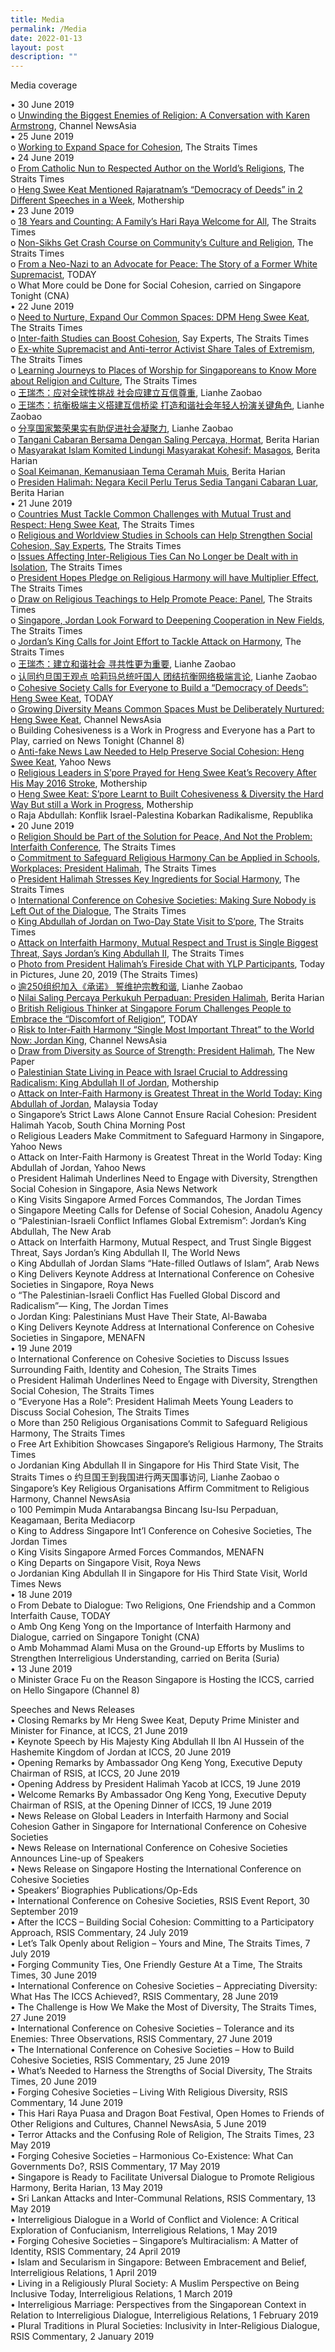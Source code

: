 ```yaml
---
title: Media
permalink: /Media
date: 2022-01-13
layout: post
description: ""
---
```

Media coverage

•	30 June 2019  
o	[Unwinding the Biggest Enemies of Religion: A Conversation with Karen Armstrong](www.channelnewsasia.com/news/singapore/religion-karen-armstrong-unwinding-biggest-enemies-11665658), Channel NewsAsia  
•	25 June 2019  
o	[Working to Expand Space for Cohesion](www.straitstimes.com/opinion/st-editorial/working-to-expand-space-for-cohesion?xtor=CS3-17&utm_source=STSmartphone&utm_medium=share&utm_term=2019-06-26+08%3A21%3A30), The Straits Times  
•	24 June 2019                                                                                     
o	[From Catholic Nun to Respected Author on the World’s Religions](www.straitstimes.com/singapore/from-catholic-nun-to-respected-author-on-the-worlds-religions), The Straits Times  
o	[Heng Swee Keat Mentioned Rajaratnam’s “Democracy of Deeds” in 2 Different Speeches in a Week](https://mothership.sg/2019/06/heng-swee-keat-democracy-of-deeds/), Mothership                                                                               
•	23 June 2019  
o	[18 Years and Counting: A Family’s Hari Raya Welcome for All](https://www.straitstimes.com/singapore/18-years-and-counting-a-familys-hari-raya-welcome-for-all), The Straits Times  
o	[Non-Sikhs Get Crash Course on Community’s Culture and Religion](www.straitstimes.com/singapore/non-sikhs-get-crash-course-on-communitys-culture-and-religion), The Straits Times   
o	[From a Neo-Nazi to an Advocate for Peace: The Story of a Former White Supremacist](www.todayonline.com/singapore/neo-nazi-advocate-peace-story-former-white-supremacist), TODAY   
o	What More could be Done for Social Cohesion, carried on Singapore Tonight (CNA)   
•	22 June 2019   
o	[Need to Nurture, Expand Our Common Spaces: DPM Heng Swee Keat](www.straitstimes.com/singapore/need-to-nurture-expand-our-common-spaces-dpm-heng), The Straits Times   
o	[Inter-faith Studies can Boost Cohesion](https://www.straitstimes.com/politics/inter-faith-studies-can-boost-cohesion-say-experts), Say Experts, The Straits Times   
o	[Ex-white Supremacist and Anti-terror Activist Share Tales of Extremism](https://www.straitstimes.com/singapore/ex-white-supremacist-and-anti-terror-activist-share-tales-of-extremism), The Straits Times  
o	[Learning Journeys to Places of Worship for Singaporeans to Know More about Religion and Culture](https://www.straitstimes.com/singapore/learning-journeys-to-places-of-worship-for-singaporeans-to-know-more-about-religion-and), The Straits Times   
o	[王瑞杰：应对全球性挑战 社会应建立互信尊重](https://www.zaobao.com.sg/znews/singapore/story20190622-966381), Lianhe Zaobao   
o	[王瑞杰：抗衡极端主义搭建互信桥梁 打造和谐社会年轻人扮演关键角色](https://www.zaobao.com.sg/news/singapore/story20190622-966391), Lianhe Zaobao   
o	[分享国家繁荣果实有助促进社会凝聚力](https://www.zaobao.com.sg/news/singapore/story20190622-966393), Lianhe Zaobao   
o	[Tangani Cabaran Bersama Dengan Saling Percaya, Hormat](https://www.beritaharian.sg/setempat/tangani-cabaran-bersama-dengan-saling-percaya-hormat), Berita Harian   
o	[Masyarakat Islam Komited Lindungi Masyarakat Kohesif: Masagos](https://www.beritaharian.sg/setempat/masyarakat-islam-komited-lindungi-masyarakat-kohesif-masagos), Berita Harian   
o	[Soal Keimanan, Kemanusiaan Tema Ceramah Muis](https://www.beritaharian.sg/setempat/soal-keimanan-kemanusiaan-tema-ceramah-muis), Berita Harian  
o	[Presiden Halimah: Negara Kecil Perlu Terus Sedia Tangani Cabaran Luar](https://www.beritaharian.sg/setempat/presiden-halimah-negara-kecil-perlu-terus-sedia-tangani-cabaran-luar), Berita Harian   
•	21 June 2019   
o	[Countries Must Tackle Common Challenges with Mutual Trust and Respect: Heng Swee Keat](https://www.straitstimes.com/politics/countries-must-tackle-common-challenges-with-mutual-trust-and-respect-heng-swee-keat), The Straits Times   
o	[Religious and Worldview Studies in Schools can Help Strengthen Social Cohesion, Say Experts](https://www.straitstimes.com/politics/religious-and-worldview-studies-in-schools-can-help-strengthen-social-cohesion-say-experts), The Straits Times   
o	[Issues Affecting Inter-Religious Ties Can No Longer be Dealt with in Isolation](https://www.straitstimes.com/politics/issues-affecting-inter-religious-ties-can-no-longer-be-dealt-with-in-isolation), The Straits Times   
o	[President Hopes Pledge on Religious Harmony will have Multiplier Effect](https://www.straitstimes.com/singapore/president-hopes-pledge-on-religious-harmony-will-have-multiplier-effect), The Straits Times   
o	[Draw on Religious Teachings to Help Promote Peace: Panel](https://www.straitstimes.com/singapore/draw-on-religious-teachings-to-help-promote-peace-panel), The Straits Times   
o	[Singapore, Jordan Look Forward to Deepening Cooperation in New Fields](https://www.straitstimes.com/singapore/singapore-jordan-look-forward-to-deepening-cooperation-in-new-fields), The Straits Times   
o	[Jordan’s King Calls for Joint Effort to Tackle Attack on Harmony](https://www.straitstimes.com/politics/jordans-king-calls-for-joint-effort-to-tackle-attack-on-harmony), The Straits Times   
o	[王瑞杰：建立和谐社会 寻共性更为重要](https://www.zaobao.com.sg/realtime/singapore/story20190621-966343), Lianhe Zaobao   
o	[认同约旦国王观点 哈莉玛总统吁国人 团结抗衡网络极端言论](https://www.zaobao.com.sg/news/singapore/story20190621-966112), Lianhe Zaobao   
o	[Cohesive Society Calls for Everyone to Build a “Democracy of Deeds”: Heng Swee Keat](https://www.todayonline.com/singapore/cohesive-society-calls-everyone-build-democracy-deeds-heng-swee-keat), TODAY   
o	[Growing Diversity Means Common Spaces Must be Deliberately Nurtured: Heng Swee Keat](https://www.channelnewsasia.com/singapore/religious-racial-diversity-common-spaces-nurtured-heng-swee-keat-875501), Channel NewsAsia   
o	Building Cohesiveness is a Work in Progress and Everyone has a Part to Play, carried on News Tonight (Channel 8)   
o	[Anti-fake News Law Needed to Help Preserve Social Cohesion: Heng Swee Keat](https://sg.news.yahoo.com/antifake-news-laws-needed-to-help-preserve-social-cohesion-heng-swee-keat-081357862.html), Yahoo News   
o	[Religious Leaders in S’pore Prayed for Heng Swee Keat’s Recovery After His May 2016 Stroke](https://mothership.sg/2019/06/heng-swee-keat-iccs-dialogue-religious-leaders-prayed-stroke-recovery/), Mothership   
o	[Heng Swee Keat: S’pore Learnt to Built Cohesiveness & Diversity the Hard Way But still a Work in Progress](https://mothership.sg/2019/06/heng-swee-keat-spore-learnt-to-built-cohesiveness-diversity-the-hard-way-but-still-a-work-in-progress/), Mothership   
o	Raja Abdullah: Konflik Israel-Palestina Kobarkan Radikalisme, Republika   
•	20 June 2019   
o	[Religion Should be Part of the Solution for Peace, And Not the Problem: Interfaith Conference](https://www.straitstimes.com/singapore/religion-should-be-part-of-the-solution-for-peace-and-not-the-problem-interfaith), The Straits Times   
o	[Commitment to Safeguard Religious Harmony Can be Applied in Schools, Workplaces: President Halimah](https://www.straitstimes.com/singapore/commitment-to-safeguard-religious-harmony-is-important-president-halimah-yacob), The Straits Times   
o	[President Halimah Stresses Key Ingredients for Social Harmony](https://www.straitstimes.com/singapore/president-halimah-stresses-key-ingredients-for-social-harmony), The Straits Times   
o	[International Conference on Cohesive Societies: Making Sure Nobody is Left Out of the Dialogue](https://www.straitstimes.com/singapore/making-sure-nobody-is-left-out-of-the-dialogue), The Straits Times   
o	[King Abdullah of Jordan on Two-Day State Visit to S’pore](https://www.straitstimes.com/singapore/king-abdullah-of-jordan-on-two-day-state-visit-to-spore), The Straits Times   
o	[Attack on Interfaith Harmony, Mutual Respect and Trust is Single Biggest Threat, Says Jordan’s King Abdullah II](https://www.straitstimes.com/politics/attack-on-interfaith-harmony-mutual-respect-and-trust-single-biggest-threat-says-jordans), The Straits Times   
o	[Photo from President Halimah’s Fireside Chat with YLP Participants](https://www.straitstimes.com/multimedia/photos/today-in-pictures-june-20-2019), Today in Pictures, June 20, 2019 (The Straits Times)   
o	[逾250组织加入《承诺》 誓维护宗教和谐](https://www.zaobao.com.sg/news/singapore/story20190620-965866), Lianhe Zaobao   
o	[Nilai Saling Percaya Perkukuh Perpaduan: Presiden Halimah](https://www.beritaharian.sg/setempat/nilai-saling-percaya-perkukuh-perpaduan-presiden-halimah), Berita Harian   
o	[British Religious Thinker at Singapore Forum Challenges People to Embrace the “Discomfort of Religion”](https://www.todayonline.com/singapore/british-religious-thinker-singapore-forum-challenges-people-embrace-discomfort-of-religion), TODAY   
o	[Risk to Inter-Faith Harmony “Single Most Important Threat” to the World Now: Jordan King](https://www.channelnewsasia.com/singapore/jordan-king-abdullah-singapore-keynote-religion-conference-875226), Channel NewsAsia   
o	[Draw from Diversity as Source of Strength: President Halimah](https://tnp.straitstimes.com/news/singapore/draw-diversity-source-strength-president-halimah), The New Paper   
o	[Palestinian State Living in Peace with Israel Crucial to Addressing Radicalism: King Abdullah II of Jordan](https://mothership.sg/2019/06/palestine-state-israel-peace-crucial-jordan-king-abdullah-ii/), Mothership   
o	[Attack on Inter-Faith Harmony is Greatest Threat in the World Today: King Abdullah of Jordan](https://www.malaysia-today.net/2019/06/20/attack-on-inter-faith-harmony-is-greatest-threat-in-the-world-today-king-abdullah-of-jordan/), Malaysia Today   
o	Singapore’s Strict Laws Alone Cannot Ensure Racial Cohesion: President Halimah Yacob, South China Morning Post   
o	Religious Leaders Make Commitment to Safeguard Harmony in Singapore, Yahoo News   
o	Attack on Inter-Faith Harmony is Greatest Threat in the World Today: King Abdullah of Jordan, Yahoo News   
o	President Halimah Underlines Need to Engage with Diversity, Strengthen Social Cohesion in Singapore, Asia News Network   
o	King Visits Singapore Armed Forces Commandos, The Jordan Times   
o	Singapore Meeting Calls for Defense of Social Cohesion, Anadolu Agency   
o	“Palestinian-Israeli Conflict Inflames Global Extremism”: Jordan’s King Abdullah, The New Arab   
o	Attack on Interfaith Harmony, Mutual Respect, and Trust Single Biggest Threat, Says Jordan’s King Abdullah II, The World News   
o	King Abdullah of Jordan Slams “Hate-filled Outlaws of Islam”, Arab News   
o	King Delivers Keynote Address at International Conference on Cohesive Societies in Singapore, Roya News   
o	“The Palestinian-Israeli Conflict Has Fuelled Global Discord and Radicalism”— King, The Jordan Times   
o	Jordan King: Palestinians Must Have Their State, Al-Bawaba   
o	King Delivers Keynote Address at International Conference on Cohesive Societies in Singapore, MENAFN   
•	19 June 2019   
o	International Conference on Cohesive Societies to Discuss Issues Surrounding Faith, Identity and Cohesion, The Straits Times   
o	President Halimah Underlines Need to Engage with Diversity, Strengthen Social Cohesion, The Straits Times   
o	“Everyone Has a Role”: President Halimah Meets Young Leaders to Discuss Social Cohesion, The Straits Times   
o	More than 250 Religious Organisations Commit to Safeguard Religious Harmony, The Straits Times   
o	Free Art Exhibition Showcases Singapore’s Religious Harmony, The Straits Times   
o	Jordanian King Abdullah II in Singapore for His Third State Visit, The Straits Times
o	约旦国王到我国进行两天国事访问, Lianhe Zaobao
o	Singapore’s Key Religious Organisations Affirm Commitment to Religious Harmony, Channel NewsAsia   
o	100 Pemimpin Muda Antarabangsa Bincang Isu-Isu Perpaduan, Keagamaan, Berita Mediacorp   
o	King to Address Singapore Int’l Conference on Cohesive Societies, The Jordan Times   
o	King Visits Singapore Armed Forces Commandos, MENAFN   
o	King Departs on Singapore Visit, Roya News   
o	Jordanian King Abdullah II in Singapore for His Third State Visit, World Times News   
•	18 June 2019   
o	From Debate to Dialogue: Two Religions, One Friendship and a Common Interfaith Cause, TODAY   
o	Amb Ong Keng Yong on the Importance of Interfaith Harmony and Dialogue, carried on Singapore Tonight (CNA)   
o	Amb Mohammad Alami Musa on the Ground-up Efforts by Muslims to Strengthen Interreligious Understanding, carried on Berita (Suria)   
•	13 June 2019   
o	Minister Grace Fu on the Reason Singapore is Hosting the ICCS, carried on Hello Singapore (Channel 8)

Speeches and News Releases   
•	Closing Remarks by Mr Heng Swee Keat, Deputy Prime Minister and Minister for Finance, at ICCS, 21 June 2019   
•	Keynote Speech by His Majesty King Abdullah II Ibn Al Hussein of the Hashemite Kingdom of Jordan at ICCS, 20 June 2019   
•	Opening Remarks by Ambassador Ong Keng Yong, Executive Deputy Chairman of RSIS, at ICCS, 20 June 2019   
•	Opening Address by President Halimah Yacob at ICCS, 19 June 2019   
•	Welcome Remarks By Ambassador Ong Keng Yong, Executive Deputy Chairman of RSIS, at the Opening Dinner of ICCS, 19 June 2019   
•	News Release on Global Leaders in Interfaith Harmony and Social Cohesion Gather in Singapore for International Conference on Cohesive Societies   
•	News Release on International Conference on Cohesive Societies Announces Line-up of Speakers   
•	News Release on Singapore Hosting the International Conference on Cohesive Societies   
•	Speakers’ Biographies
Publications/Op-Eds   
•	International Conference on Cohesive Societies, RSIS Event Report, 30 September 2019   
•	After the ICCS – Building Social Cohesion: Committing to a Participatory Approach, RSIS Commentary, 24 July 2019   
•	Let’s Talk Openly about Religion – Yours and Mine, The Straits Times, 7 July 2019   
•	Forging Community Ties, One Friendly Gesture At a Time, The Straits Times, 30 June 2019   
•	International Conference on Cohesive Societies – Appreciating Diversity: What Has The ICCS Achieved?, RSIS Commentary, 28 June 2019   
•	The Challenge is How We Make the Most of Diversity, The Straits Times, 27 June 2019   
•	International Conference on Cohesive Societies – Tolerance and its Enemies: Three Observations, RSIS Commentary, 27 June 2019   
•	The International Conference on Cohesive Societies – How to Build Cohesive Societies, RSIS Commentary, 25 June 2019   
•	What’s Needed to Harness the Strengths of Social Diversity, The Straits Times, 20 June 2019   
•	Forging Cohesive Societies – Living With Religious Diversity, RSIS Commentary, 14 June 2019   
•	This Hari Raya Puasa and Dragon Boat Festival, Open Homes to Friends of Other Religions and Cultures, Channel NewsAsia, 5 June 2019   
•	Terror Attacks and the Confusing Role of Religion, The Straits Times, 23 May 2019   
•	Forging Cohesive Societies – Harmonious Co-Existence: What Can Governments Do?, RSIS Commentary, 17 May 2019   
•	Singapore is Ready to Facilitate Universal Dialogue to Promote Religious Harmony, Berita Harian, 13 May 2019   
•	Sri Lankan Attacks and Inter-Communal Relations, RSIS Commentary, 13 May 2019   
•	Interreligious Dialogue in a World of Conflict and Violence: A Critical Exploration of Confucianism, Interreligious Relations, 1 May 2019   
•	Forging Cohesive Societies – Singapore’s Multiracialism: A Matter of Identity, RSIS Commentary, 24 April 2019   
•	Islam and Secularism in Singapore: Between Embracement and Belief, Interreligious Relations, 1 April 2019   
•	Living in a Religiously Plural Society: A Muslim Perspective on Being Inclusive Today, Interreligious Relations, 1 March 2019   
•	Interreligious Marriage: Perspectives from the Singaporean Context in Relation to Interreligious Dialogue, Interreligious Relations, 1 February 2019   
•	Plural Traditions in Plural Societies: Inclusivity in Inter-Religious Dialogue, RSIS Commentary, 2 January 2019